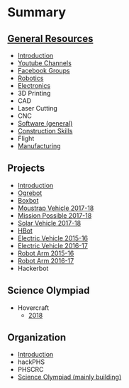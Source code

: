 # Summary

## [General Resources](README.md)

* [Introduction](README.md)
* [Youtube Channels](chapter1.md)
* [Facebook Groups](facebook-groups.md)
* [Robotics](robotics.md)
* [Electronics](electronics.md)
* 3D Printing
* CAD
* Laser Cutting
* CNC
* [Software \(general\)](software-general.md)
* [Construction Skills](construction-skills.md)
* Flight
* [Manufacturing](manufacturing.md)

## Projects

* [Introduction](introduction.md)
* [Ogrebot](ogrebot.md)
* [Boxbot](boxbot.md)
* [Moustrap Vehicle 2017-18](moustrap-vehicle-2017-18.md)
* [Mission Possible 2017-18](mission-possible-2017018.md)
* [Solar Vehicle 2017-18](solar-vehicle-2017-18.md)
* [HBot](hbot.md)
* [Electric Vehicle 2015-16](electric-vehicle-2015-16.md)
* [Electric Vehicle 2016-17](electric-vehicle-2016-17.md)
* [Robot Arm 2015-16](robot-arm-2015-16.md)
* [Robot Arm 2016-17](robot-arm-2016-17.md)
* Hackerbot

## Science Olympiad

* Hovercraft
  * [2018](scioly/hovercraft-2018.md)



## Organization

* [Introduction](organization/introduction.md)
* hackPHS
* PHSCRC
* [Science Olympiad \(mainly building\)](organization/science-olympiad.md)
